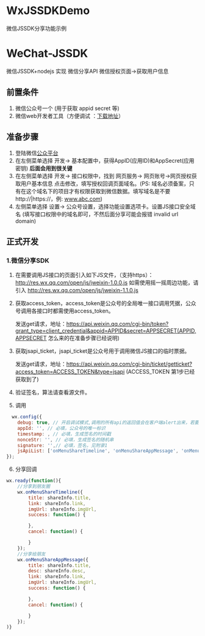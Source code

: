 # WxJSSDKDemo
微信JSSDK分享功能示例

# WeChat-JSSDK
微信JSSDK+nodejs 实现 微信分享API 微信授权页面->获取用户信息

## 前置条件
1. 微信公众号一个 (用于获取 appid secret 等)
2. 微信web开发者工具（方便调试 ：<a href="https://mp.weixin.qq.com/wiki/10/e5f772f4521da17fa0d7304f68b97d7e.html#.E4.B8.8B.E8.BD.BD.E5.9C.B0.E5.9D.80">下载地址</a>）

## 准备步骤
1. 登陆微信<a href="https://mp.weixin.qq.com">公众平台</a>
2. 在左侧菜单选择 开发-> 基本配置中，获得AppID(应用ID)和AppSecret(应用密钥) <strong>后面会用到很关键</strong>
3. 在左侧菜单选择 开发-> 接口权限中，找到 网页服务-> 网页账号->网页授权获取用户基本信息 点击修改，填写授权回调页面域名。(PS: 域名必须备案，只有在这个域名下的项目才有权限获取到微信数据。填写域名是不要http://|https://，例: www.abc.com)
4. 左侧菜单选择 设置-> 公众号设置，选择功能设置选项卡。设置JS接口安全域名 (填写接口权限中的域名即可，不然后面分享可能会报错 invalid url domain)

## 正式开发

### 1.微信分享SDK

1. 在需要调用JS接口的页面引入如下JS文件，（支持https）：http://res.wx.qq.com/open/js/jweixin-1.0.0.js
如需使用摇一摇周边功能，请引入 http://res.wx.qq.com/open/js/jweixin-1.1.0.js

2. 获取access_token，access_token是公众号的全局唯一接口调用凭据，公众号调用各接口时都需使用access_token。

	 发送get请求，地址：https://api.weixin.qq.com/cgi-bin/token?grant_type=client_credential&appid=APPID&secret=APPSECRET(APPID,APPSECRET 怎么来的在准备步骤已经说明)

3. 获取jsapi_ticket，jsapi_ticket是公众号用于调用微信JS接口的临时票据。

    发送get请求，地址：https://api.weixin.qq.com/cgi-bin/ticket/getticket?access_token=ACCESS_TOKEN&type=jsapi
    (ACCESS_TOKEN 第1步已经获取到了)

4. 验证签名，算法请查看源文件。

5. 调用
```javascript
  wx.config({
    debug: true, // 开启调试模式,调用的所有api的返回值会在客户端alert出来，若要查看传入的参数，可以在pc端打开，参数信息会通过log打出，仅在pc端时才会打印。
    appId: '', // 必填，公众号的唯一标识
    timestamp: , // 必填，生成签名的时间戳
    nonceStr: '', // 必填，生成签名的随机串
    signature: '',// 必填，签名，见附录1
    jsApiList: ['onMenuShareTimeline', 'onMenuShareAppMessage', 'onMenuShareQQ', 'onMenuShareWeibo', 'onMenuShareQZone'] // 必填，需要使用的JS接口列表，所有JS接口列表见附录2
});
```

6. 分享回调
```javascript
wx.ready(function(){
    //分享到朋友圈
    wx.onMenuShareTimeline({
        title: shareInfo.title,
        link: shareInfo.link,
        imgUrl: shareInfo.imgUrl,
        success: function() {

        },
        cancel: function() {

        }
    });
    //分享给朋友
    wx.onMenuShareAppMessage({
        title: shareInfo.title,
        desc: shareInfo.desc,
        link: shareInfo.link,
        imgUrl: shareInfo.imgUrl,
        success: function() {

        },
        cancel: function() {

        }
    });
)}
```
